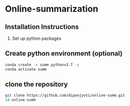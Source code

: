 # Online-summarization

## Installation Instructions

1. Set up python packages

## Create python environment (optional)
```sh
conda create -n summ python=3.7 -y
conda activate summ
```

## clone the repository
```sh
git clone https://github.com/dipanjyoti/online-summ.git
cd online-summ
```

